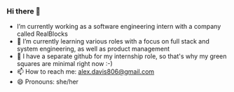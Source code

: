 ### Hi there 👋

- I’m currently working as a software engineering intern with a company called RealBlocks
- 🌱 I’m currently learning various roles with a focus on full stack and system engineering, as well as product management
- 👯 I have a separate github for my internship role, so that's why my green squares are minimal right now :-)
- 📫 How to reach me: alex.davis806@gmail.com
- 😄 Pronouns: she/her

<!--
**alexandradavis806/alexandradavis806** is a ✨ _special_ ✨ repository because its `README.md` (this file) appears on your GitHub profile.

Here are some ideas to get you started:

- I’m currently working as a software engineering intern with a company called RealBlocks
- 🌱 I’m currently learning various roles with a focus on full stack and system engineering, as well as product management
- 👯 I have a separate github for my internship role, so that's why my green squares are minimal right now :-)
- 📫 How to reach me: alex.davis806@gmail.com
- 😄 Pronouns: she/her
-->
